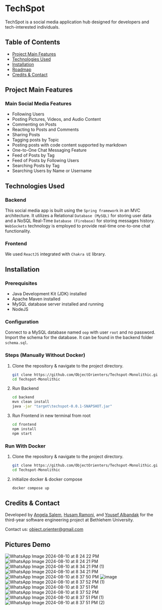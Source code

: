 # TechSpot

TechSpot is a social media application hub designed for developers and tech-interested individuals.

## Table of Contents

- [Project Main Features](#project-main-features)
- [Technologies Used](#technologies-used)
- [Installation](#installation)
- [Roadmap](#roadmap)
- [Credits & Contact](#credits--contact)

## Project Main Features

### Main Social Media Features
- Following Users
- Posting Pictures, Videos, and Audio Content
- Commenting on Posts
- Reacting to Posts and Comments
- Sharing Posts
- Tagging posts by Topic
- Posting posts with code content supported by markdown
- One-to-One Chat Messaging Feature
- Feed of Posts by Tag
- Feed of Posts by Following Users 
- Searching Posts by Tag
- Searching Users by Name or Username





## Technologies Used

### Backend

This social media app is built using the `Spring framework` in an MVC architecture. It utilizes a Relational `Database (MySQL)` for storing user data and a NoSQL Real-Time `Database (Firebase)` for storing messages history. `WebSockets` technology is employed to provide real-time one-to-one chat functionality.

### Frontend

We used `ReactJS` integrated with `Chakra UI` library. 

## Installation

### Prerequisites
- Java Development Kit (JDK) installed
- Apache Maven installed
- MySQL database server installed and running
- NodeJS

### Configuration

Connect to a MySQL database named `oop` with user `root` and no password.
Import the schema for the database. It can be found in the backend folder `schema.sql`.

### Steps (Manually Without Docker)
1. Clone the repository & navigate to the project directory.
    ```bash
    git clone https://github.com/ObjectOrienters/Techspot-Monolithic.git
    cd Techspot-Monolithic
    ```
2. Run Backend
    ```bash
    cd backend
    mvn clean install
    java -jar "target\techspot-0.0.1-SNAPSHOT.jar"
    ```
3. Run Frontend in new terminal from root
    ```bash
    cd frontend
    npm install
    npm start
    ```


### Run With Docker

1. Clone the repository & navigate to the project directory.
    ```bash
    git clone https://github.com/ObjectOrienters/Techspot-Monolithic.git
    cd Techspot-Monolithic
    ```
2. initialize docker & docker compose
    ```bash
    docker compose up
    ```

## Credits & Contact

Developed by [Angela Salem](https://github.com/SilverBullet70), [Husam Ramoni](https://github.com/RamHusam111), and [Yousef Albandak](https://github.com/YousefBandak) for the third-year software engineering project at Bethlehem University.

Contact us: object.orienter@gmail.com


## Pictures Demo
![WhatsApp Image 2024-08-10 at 8 24 22 PM](https://github.com/user-attachments/assets/fa9b0359-94e4-4e8c-9c2a-f0947251bd98)
![WhatsApp Image 2024-08-10 at 8 24 21 PM](https://github.com/user-attachments/assets/2ad429a3-86a6-4c37-a337-79cb0e91ecfc)
![WhatsApp Image 2024-08-10 at 8 34 21 PM (1)](https://github.com/user-attachments/assets/e8d6ae98-9036-497e-9724-ecadd088cf34)
![WhatsApp Image 2024-08-10 at 8 34 21 PM](https://github.com/user-attachments/assets/b292f60f-f844-43ac-88b3-0c217408a27a)
![WhatsApp Image 2024-08-10 at 8 37 50 PM](https://github.com/user-attachments/assets/94df06a5-7b08-4dbe-a1bd-f75a8ed80a2a)
![image](https://github.com/user-attachments/assets/de03c7f0-60de-46c2-9174-40a64d1a8607)
![WhatsApp Image 2024-08-10 at 8 37 52 PM (1)](https://github.com/user-attachments/assets/d639fca6-b43e-4b91-8b19-625d4855187e)
![WhatsApp Image 2024-08-10 at 8 37 51 PM](https://github.com/user-attachments/assets/e9dad167-e33a-4cbf-9e04-f7bddedab67e)
![WhatsApp Image 2024-08-10 at 8 37 52 PM](https://github.com/user-attachments/assets/db8b074e-19b8-4ff7-841c-d3f2897d7d07)
![WhatsApp Image 2024-08-10 at 8 37 51 PM (1)](https://github.com/user-attachments/assets/4ca47d2f-937b-4cea-ba0a-d0fac6c1a11c)
![WhatsApp Image 2024-08-10 at 8 37 51 PM (2)](https://github.com/user-attachments/assets/d90dbb56-6eec-4c01-af20-a223232d99cd)


